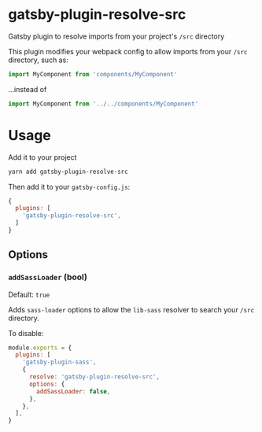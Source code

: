 # gatsby-plugin-resolve-src
Gatsby plugin to resolve imports from your project's `/src` directory

This plugin modifies your webpack config to allow imports from your `/src` directory, such as:

```js
import MyComponent from 'components/MyComponent'
```

...instead of

```js
import MyComponent from '../../components/MyComponent'
```

# Usage

Add it to your project

```sh
yarn add gatsby-plugin-resolve-src
```

Then add it to your `gatsby-config.js`:

```js
{
  plugins: [
    'gatsby-plugin-resolve-src',
  ]
}
```

## Options

### `addSassLoader` (bool)

Default: `true`

Adds `sass-loader` options to allow the `lib-sass` resolver to search your `/src` directory.

To disable:

```js
module.exports = {
  plugins: [
    'gatsby-plugin-sass',
    {
      resolve: 'gatsby-plugin-resolve-src',
      options: {
        addSassLoader: false,
      },
    },
  ],
}
```
